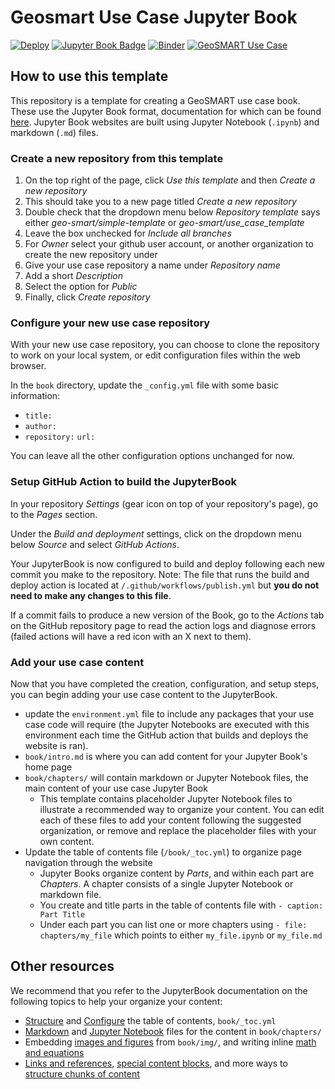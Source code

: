 # Geosmart Use Case Jupyter Book

[![Deploy](https://github.com/geo-smart/use_case_template/actions/workflows/deploy.yaml/badge.svg)](https://github.com/geo-smart/use_case_template/actions/workflows/deploy.yaml)
[![Jupyter Book Badge](https://jupyterbook.org/badge.svg)](https://geo-smart.github.io/simple-template)
[![Binder](https://mybinder.org/badge_logo.svg)](https://mybinder.org/v2/gh/geo-smart/simple-template/HEAD?labpath=book%2Fchapters)
[![GeoSMART Use Case](./book/img/use_case_badge.svg)](https://geo-smart.github.io/usecases)

## How to use this template

This repository is a template for creating a GeoSMART use case book. These use the Jupyter Book format, documentation for which can be found [here](https://jupyterbook.org/en/stable/intro.html). Jupyter Book websites are built using Jupyter Notebook (`.ipynb`) and markdown (`.md`) files.

### Create a new repository from this template
1. On the top right of the page, click *Use this template* and then *Create a new repository*
2. This should take you to a new page titled *Create a new repository*
3. Double check that the dropdown menu below *Repository template* says either *geo-smart/simple-template* or *geo-smart/use_case_template*
4. Leave the box unchecked for *Include all branches*
5. For *Owner* select your github user account, or another organization to create the new repository under
6. Give your use case repository a name under *Repository name*
7. Add a short *Description*
8. Select the option for *Public*
9. Finally, click *Create repository*

### Configure your new use case repository

With your new use case repository, you can choose to clone the repository to work on your local system, or edit configuration files within the web browser.

In the `book` directory, update the `_config.yml` file with some basic information:
- `title: `
- `author: `
- `repository:` `url: `

You can leave all the other configuration options unchanged for now.

### Setup GitHub Action to build the JupyterBook

In your repository *Settings* (gear icon on top of your repository's page), go to the *Pages* section.

Under the *Build and deployment* settings, click on the dropdown menu below *Source* and select *GitHub Actions*.

Your JupyterBook is now configured to build and deploy following each new commit you make to the repository. Note: The file that runs the build and deploy action is located at `/.github/workflows/publish.yml` but **you do not need to make any changes to this file**.

If a commit fails to produce a new version of the Book, go to the *Actions* tab on the GitHub repository page to read the action logs and diagnose errors (failed actions will have a red icon with an X next to them).

### Add your use case content

Now that you have completed the creation, configuration, and setup steps, you can begin adding your use case content to the JupyterBook. 

* update the `environment.yml` file to include any packages that your use case code will require (the Jupyter Notebooks are executed with this environment each time the GitHub action that builds and deploys the website is ran).
* `book/intro.md` is where you can add content for your Jupyter Book's home page
* `book/chapters/` will contain markdown or Jupyter Notebook files, the main content of your use case Jupyter Book
    * This template contains placeholder Jupyter Notebook files to illustrate a recommended way to organize your content. You can edit each of these files to add your content following the suggested organization, or remove and replace the placeholder files with your own content.
* Update the table of contents file (`/book/_toc.yml`) to organize page navigation through the website
  * Jupyter Books organize content by *Parts*, and within each part are *Chapters*. A chapter consists of a single Jupyter Notebook or markdown file.
  * You create and title parts in the table of contents file with `- caption: Part Title`
  * Under each part you can list one or more chapters using `- file: chapters/my_file` which points to either `my_file.ipynb` or `my_file.md`

## Other resources

We recommend that you refer to the JupyterBook documentation on the following topics to help your organize your content:
* [Structure](https://jupyterbook.org/en/stable/structure/toc.html) and [Configure](https://jupyterbook.org/en/stable/structure/configure.html) the table of contents, `book/_toc.yml`
* [Markdown](https://jupyterbook.org/en/stable/file-types/markdown.html) and [Jupyter Notebook](https://jupyterbook.org/en/stable/file-types/notebooks.html) files for the content in `book/chapters/`
* Embedding [images and figures](https://jupyterbook.org/en/stable/content/figures.html) from `book/img/`, and writing inline [math and equations](https://jupyterbook.org/en/stable/content/math.html)
* [Links and references](https://jupyterbook.org/en/stable/content/references.html), [special content blocks](https://jupyterbook.org/en/stable/content/content-blocks.html), and more ways to [structure chunks of content](https://jupyterbook.org/en/stable/content/components.html)

